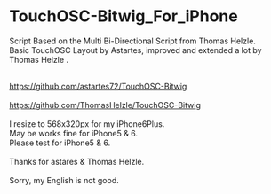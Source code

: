 TouchOSC-Bitwig_For_iPhone
==========================
Script Based on the Multi Bi-Directional Script from Thomas Helzle.<BR>
Basic TouchOSC Layout by Astartes, improved and extended a lot by Thomas Helzle .<BR><BR>

https://github.com/astartes72/TouchOSC-Bitwig<BR><BR>
https://github.com/ThomasHelzle/TouchOSC-Bitwig<BR>
<BR>
I resize to 568x320px for my iPhone6Plus.<BR>
May be works fine for iPhone5 & 6.<BR>
Please test for iPhone5 & 6.<BR>
<BR>
Thanks for astares & Thomas Helzle.<BR>
<BR>
Sorry, my English is not good.
